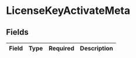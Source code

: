 # LicenseKeyActivateMeta


## Fields

| Field       | Type        | Required    | Description |
| ----------- | ----------- | ----------- | ----------- |